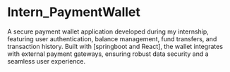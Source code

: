 # Intern_PaymentWallet
A secure payment wallet application developed during my internship, featuring user authentication, balance management, fund transfers, and transaction history. Built with [springboot and React], the wallet integrates with external payment gateways, ensuring robust data security and a seamless user experience.
